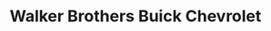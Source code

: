 ---
title: "Walker Brothers Buick Chevrolet"
url: /edinboro/walker-brothers-buick-chevrolet/
shop: car
---